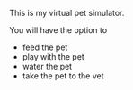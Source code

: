 This is my virtual pet simulator.

You will have the option to
* feed the pet
* play with the pet
* water the pet
* take the pet to the vet
